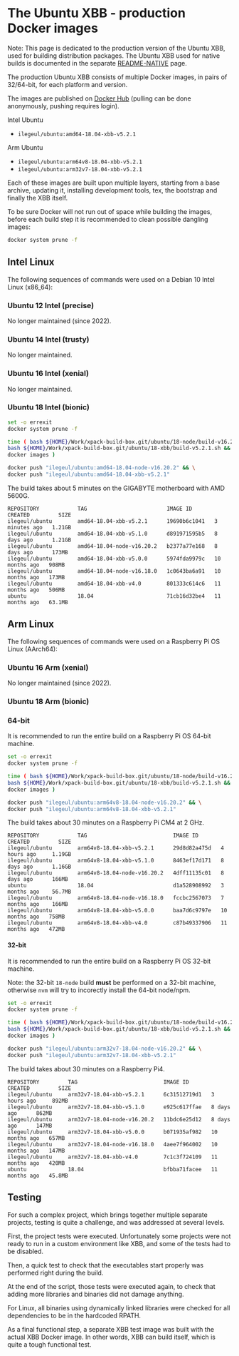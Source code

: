 # The Ubuntu XBB - production Docker images

Note: This page is dedicated to the production version of the
Ubuntu XBB, used for building distribution packages.
The Ubuntu XBB used for native builds is documented in the
separate [README-NATIVE](README-NATIVE.md) page.

The production Ubuntu XBB consists of multiple Docker images,
in pairs of 32/64-bit, for each platform and version.

The images are published on
[Docker Hub](https://hub.docker.com/repository/docker/ilegeul/ubuntu)
(pulling can be done anonymously, pushing requires login).

Intel Ubuntu

- `ilegeul/ubuntu:amd64-18.04-xbb-v5.2.1`

Arm Ubuntu

- `ilegeul/ubuntu:arm64v8-18.04-xbb-v5.2.1`
- `ilegeul/ubuntu:arm32v7-18.04-xbb-v5.2.1`

Each of these images are built upon multiple layers,
starting from a base archive,
updating it, installing development tools, tex, the bootstrap and
finally the XBB itself.

To be sure Docker will not run out of space while building the images,
before each build step it is recommended
to clean possible dangling images:

```bash
docker system prune -f
```

## Intel Linux

The following sequences of commands were used on a Debian 10 Intel
Linux (x86_64):

### Ubuntu 12 Intel (precise)

No longer maintained (since 2022).

### Ubuntu 14 Intel (trusty)

No longer maintained.

### Ubuntu 16 Intel (xenial)

No longer maintained.

### Ubuntu 18 Intel (bionic)

```sh
set -o errexit
docker system prune -f

time ( bash ${HOME}/Work/xpack-build-box.git/ubuntu/18-node/build-v16.20.2.sh && \
bash ${HOME}/Work/xpack-build-box.git/ubuntu/18-xbb/build-v5.2.1.sh && \
docker images )

docker push "ilegeul/ubuntu:amd64-18.04-node-v16.20.2" && \
docker push "ilegeul/ubuntu:amd64-18.04-xbb-v5.2.1"
```

The build takes about 5 minutes on the GIGABYTE motherboard with AMD 5600G.

```console
REPOSITORY            TAG                         IMAGE ID       CREATED         SIZE
ilegeul/ubuntu        amd64-18.04-xbb-v5.2.1      19690b6c1041   3 minutes ago   1.21GB
ilegeul/ubuntu        amd64-18.04-xbb-v5.1.0      d891971595b5   8 days ago      1.21GB
ilegeul/ubuntu        amd64-18.04-node-v16.20.2   b2377a77e168   8 days ago      173MB
ilegeul/ubuntu        amd64-18.04-xbb-v5.0.0      5974fda9979c   10 months ago   908MB
ilegeul/ubuntu        amd64-18.04-node-v16.18.0   1c0643ba6a91   10 months ago   173MB
ilegeul/ubuntu        amd64-18.04-xbb-v4.0        801333c614c6   11 months ago   506MB
ubuntu                18.04                       71cb16d32be4   11 months ago   63.1MB
```

## Arm Linux

The following sequences of commands were used on a Raspberry Pi OS
Linux (AArch64):

### Ubuntu 16 Arm (xenial)

No longer maintained (since 2022).

### Ubuntu 18 Arm (bionic)

### 64-bit

It is recommended to run the entire build on a Raspberry Pi OS 64-bit machine.

```sh
set -o errexit
docker system prune -f

time ( bash ${HOME}/Work/xpack-build-box.git/ubuntu/18-node/build-v16.20.2.sh && \
bash ${HOME}/Work/xpack-build-box.git/ubuntu/18-xbb/build-v5.2.1.sh && \
docker images )

docker push "ilegeul/ubuntu:arm64v8-18.04-node-v16.20.2" && \
docker push "ilegeul/ubuntu:arm64v8-18.04-xbb-v5.2.1"
```

The build takes about 30 minutes on a Raspberry Pi CM4 at 2 GHz.

```console
REPOSITORY            TAG                           IMAGE ID       CREATED         SIZE
ilegeul/ubuntu        arm64v8-18.04-xbb-v5.2.1      29d8d82a475d   4 hours ago     1.19GB
ilegeul/ubuntu        arm64v8-18.04-xbb-v5.1.0      8463ef17d171   8 days ago      1.16GB
ilegeul/ubuntu        arm64v8-18.04-node-v16.20.2   4dff11135c01   8 days ago      166MB
ubuntu                18.04                         d1a528908992   3 months ago    56.7MB
ilegeul/ubuntu        arm64v8-18.04-node-v16.18.0   fccbc2567073   7 months ago    166MB
ilegeul/ubuntu        arm64v8-18.04-xbb-v5.0.0      baa7d6c9797e   10 months ago   758MB
ilegeul/ubuntu        arm64v8-18.04-xbb-v4.0        c87b49337906   11 months ago   472MB
```

#### 32-bit

It is recommended to run the entire build on a Raspberry Pi OS 32-bit machine.

Note: the 32-bit `18-node` build **must** be performed on a 32-bit machine,
otherwise `nvm` will try to incorectly install the 64-bit node/npm.

```bash
set -o errexit
docker system prune -f

time ( bash ${HOME}/Work/xpack-build-box.git/ubuntu/18-node/build-v16.20.2.sh && \
bash ${HOME}/Work/xpack-build-box.git/ubuntu/18-xbb/build-v5.2.1.sh && \
docker images )

docker push "ilegeul/ubuntu:arm32v7-18.04-node-v16.20.2" && \
docker push "ilegeul/ubuntu:arm32v7-18.04-xbb-v5.2.1"
```

The build takes about 30 minutes on a Raspberry Pi4.

```console
REPOSITORY         TAG                           IMAGE ID       CREATED         SIZE
ilegeul/ubuntu     arm32v7-18.04-xbb-v5.2.1      6c31512719d1   3 hours ago     892MB
ilegeul/ubuntu     arm32v7-18.04-xbb-v5.1.0      e925c617ffae   8 days ago      862MB
ilegeul/ubuntu     arm32v7-18.04-node-v16.20.2   11bdc6e25d12   8 days ago      147MB
ilegeul/ubuntu     arm32v7-18.04-xbb-v5.0.0      b071935af982   10 months ago   657MB
ilegeul/ubuntu     arm32v7-18.04-node-v16.18.0   4aee7f964002   10 months ago   147MB
ilegeul/ubuntu     arm32v7-18.04-xbb-v4.0        7c1c3f724109   11 months ago   420MB
ubuntu             18.04                         bfbba71facee   11 months ago   45.8MB
```

## Testing

For such a complex project, which brings together multiple separate
projects, testing is quite a challenge, and was addressed at several
levels.

First, the project tests were executed. Unfortunately some projects
were not ready to run in a custom environment like XBB, and some of
the tests had to be disabled.

Then, a quick test to check that the executables start properly was
performed right during the build.

At the end of the script, those tests were executed again, to check
that adding more libraries and binaries did not damage anything.

For Linux, all binaries using dynamically linked libraries were
checked for all dependencies to be in the hardcoded RPATH.

As a final functional step, a separate XBB test image was built
with the actual XBB Docker image. In other words, XBB can build
itself, which is quite a tough functional test.

